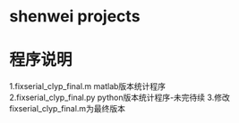 # shenwei projects

# 程序说明
1.fixserial_clyp_final.m  matlab版本统计程序  
2.fixserial_clyp_final.py python版本统计程序-未完待续
3.修改fixserial_clyp_final.m为最终版本
